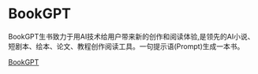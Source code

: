 # BookGPT
BookGPT生书致力于用AI技术给用户带来新的创作和阅读体验,是领先的AI小说、短剧本、绘本、论文、教程创作阅读工具。一句提示语(Prompt)生成一本书。

[BookGPT](https://bookgpt.cn)
